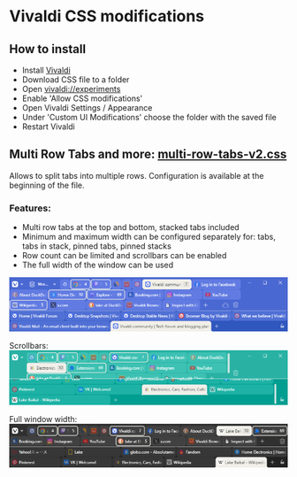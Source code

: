 # Vivaldi CSS modifications

## How to install
- Install [Vivaldi](https://vivaldi.com)
- Download CSS file to a folder
- Open [vivaldi://experiments](vivaldi://experiments)
- Enable 'Allow CSS modifications'
- Open Vivaldi Settings / Appearance
- Under 'Custom UI Modifications' choose the folder with the saved file
- Restart Vivaldi

## Multi Row Tabs and more: [multi-row-tabs-v2.css](https://raw.githubusercontent.com/hababr/vivaldi-css/refs/heads/main/multi-row-tabs-v2.css)

Allows to split tabs into multiple rows. Configuration is available at the beginning of the file.
### Features:
- Multi row tabs at the top and bottom, stacked tabs included
- Minimum and maximum width can be configured separately for: tabs, tabs in stack, pinned tabs, pinned stacks
- Row count can be limited and scrollbars can be enabled
- The full width of the window can be used

![alt text](images/mrt1.png)

Scrollbars:\
![alt text](images/mrt2.png)

Full window width:\
![alt text](images/mrt3.png)
